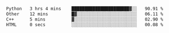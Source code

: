 <!--START_SECTION:waka-->

```txt
Python   3 hrs 4 mins    ██████████████████████▓░░   90.91 %
Other    12 mins         █▓░░░░░░░░░░░░░░░░░░░░░░░   06.11 %
C++      5 mins          ▓░░░░░░░░░░░░░░░░░░░░░░░░   02.90 %
HTML     0 secs          ░░░░░░░░░░░░░░░░░░░░░░░░░   00.08 %
```

<!--END_SECTION:waka-->
